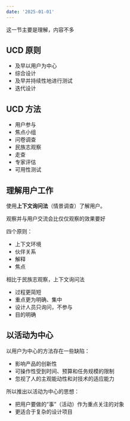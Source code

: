 ```yaml
---
date: '2025-01-01'
---
```


这一节主要是理解，内容不多

## UCD 原则
- 及早以用户为中心
- 综合设计
- 及早并持续性地进行测试
- 迭代设计

## UCD 方法

- 用户参与
- 焦点小组
- 问卷调查
- 民族志观察
- 走查
- 专家评估
- 可用性测试

## 理解用户工作

使用**上下文询问法**（情景调查）了解用户。

观察并与用户交流会比仅仅观察的效果要好

四个原则：
- 上下文环境
- 伙伴关系
- 解释
- 焦点

相比于民族志观察，上下文询问法
- 过程更简短
- 重点更为明确、集中
- 设计人员只询问，不参与
- 目的明确

## 以活动为中心

以用户为中心的方法存在一些缺陷：
- 影响产品的创新性
- 可操作性受到时间、预算和任务规模的限制
- 忽视了人的主观能动性和对技术的适应能力

所以推出以活动为中心的思想：
- 把用户要做的“事”（活动）作为重点关注的对象
- 更适合于复杂的设计项目